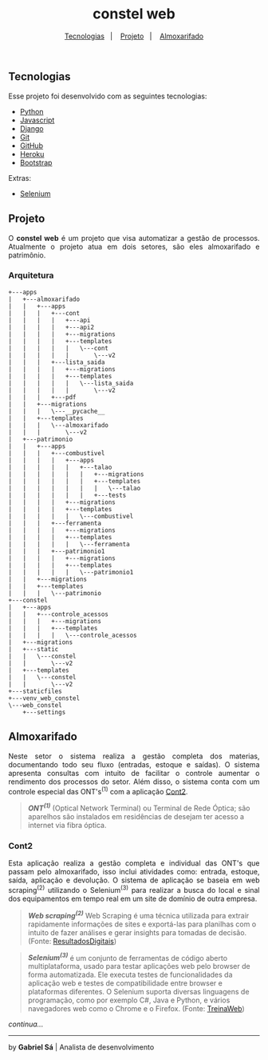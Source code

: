<h1 align="center">
  constel web
</h1>

<p align="center">
  <a href="#tecnologias">Tecnologias</a>&nbsp;&nbsp;&nbsp;|&nbsp;&nbsp;&nbsp;
  <a href="#tecnologias">Projeto</a>&nbsp;&nbsp;&nbsp;|&nbsp;&nbsp;&nbsp;
  <a href="#almoxarifado">Almoxarifado</a>
</p>

<br>

## Tecnologias

Esse projeto foi desenvolvido com as seguintes tecnologias:

- [Python](https://www.python.org/)
- [Javascript](https://www.javascript.com/)
- [Django](https://www.djangoproject.com/)
- [Git](https://git-scm.com/)
- [GitHub](https://github.com/)
- [Heroku](https://www.heroku.com/)
- [Bootstrap](https://getbootstrap.com/)

Extras:

- [Selenium](https://www.selenium.dev/)

## Projeto
<p style="text-align: justify">
O <strong>constel web</strong> é um projeto que visa automatizar a gestão de processos. 
Atualmente o projeto atua em dois setores, são eles almoxarifado e patrimônio.
</p>

### Arquitetura

```
+---apps
|   +---almoxarifado
|   |   +---apps
|   |   |   +---cont
|   |   |   |   +---api
|   |   |   |   +---api2
|   |   |   |   +---migrations
|   |   |   |   +---templates
|   |   |   |   |   \---cont
|   |   |   |   |       \---v2
|   |   |   +---lista_saida
|   |   |   |   +---migrations
|   |   |   |   +---templates
|   |   |   |   |   \---lista_saida
|   |   |   |   |       \---v2
|   |   |   +---pdf
|   |   +---migrations
|   |   |   \---__pycache__
|   |   +---templates
|   |   |   \---almoxarifado
|   |   |       \---v2
|   +---patrimonio
|   |   +---apps
|   |   |   +---combustivel
|   |   |   |   +---apps
|   |   |   |   |   +---talao
|   |   |   |   |   |   +---migrations
|   |   |   |   |   |   +---templates
|   |   |   |   |   |   |   \---talao
|   |   |   |   |   |   +---tests
|   |   |   |   +---migrations
|   |   |   |   +---templates
|   |   |   |   |   \---combustivel
|   |   |   +---ferramenta
|   |   |   |   +---migrations
|   |   |   |   +---templates
|   |   |   |   |   \---ferramenta
|   |   |   +---patrimonio1
|   |   |   |   +---migrations
|   |   |   |   +---templates
|   |   |   |   |   \---patrimonio1
|   |   +---migrations
|   |   +---templates
|   |   |   \---patrimonio
+---constel
|   +---apps
|   |   +---controle_acessos
|   |   |   +---migrations
|   |   |   +---templates
|   |   |   |   \---controle_acessos
|   +---migrations
|   +---static
|   |   \---constel
|   |       \---v2
|   +---templates
|   |   \---constel
|   |       \---v2
+---staticfiles
+---venv_web_constel
\---web_constel
    +---settings
```

## Almoxarifado

<p style="text-align: justify">
Neste setor o sistema realiza a gestão completa dos materias, documentando todo seu fluxo
(entradas, estoque e saídas). O sistema apresenta consultas com intuito de facilitar o
controle aumentar o rendimento dos processos do setor. Além disso, o sistema conta com
um controle especial das <bold>ONT's</bold><sup>(1)</sup> com a aplicação <a href="#Cont2">Cont2</a>.
</p>

>**_ONT<sup>(1)</sup>_** (Optical Network Terminal) ou Terminal de Rede Óptica; são aparelhos são
>instalados em residências de desejam ter acesso a internet via fibra óptica.

### Cont2

<p style="text-align: justify">
Esta aplicação realiza a gestão completa e individual das ONT's que passam pelo almoxarifado,
isso inclui atividades como: entrada, estoque, saída, aplicação e devolução. O sistema de aplicação
se baseia em <bold>web scraping</bold><sup>(2)</sup> utilizando o <bold>Selenium</bold><sup>(3)</sup>
para realizar a busca do local e sinal dos equipamentos em tempo real em um site de domínio de outra
empresa.
</p>

>**_Web scraping<sup>(2)</sup>_** Web Scraping é uma técnica utilizada para extrair rapidamente
>informações de sites e exportá-las para planilhas com o intuito de fazer análises e gerar insights
>para tomadas de decisão.
>(Fonte: [ResultadosDigitais](https://resultadosdigitais.com.br/blog/web-scraping/))

>**_Selenium<sup>(3)</sup>_** é um conjunto de ferramentas de código aberto multiplataforma, usado para
>testar aplicações web pelo browser de forma automatizada. Ele executa testes de funcionalidades da
>aplicação web e testes de compatibilidade entre browser e plataformas diferentes. O Selenium suporta
>diversas linguagens de programação, como por exemplo C#, Java e Python, e vários navegadores web como
>o Chrome e o Firefox.
>(Fonte: [TreinaWeb](https://www.treinaweb.com.br/blog/o-que-e-selenium/))

*continua...*

---

by **Gabriel Sá** | Analista de desenvolvimento
